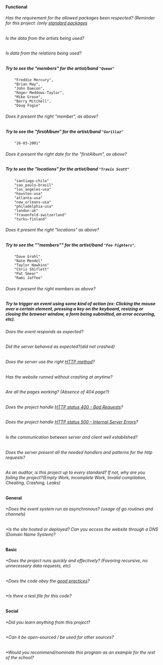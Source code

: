 #### Functional

###### Has the requirement for the allowed packages been respected? (Reminder for this project: (only [standard packages](https://golang.org/pkg/)

###### Is the data from the artists being used?

###### Is data from the relations being used?

##### Try to see the "members" for the artist/band `"Queen"`

```
    "Freddie Mercury",
    "Brian May",
    "John Daecon",
    "Roger Meddows-Taylor",
    "Mike Grose",
    "Barry Mitchell",
    "Doug Fogie"
```

###### Does it present the right "member", as above?

##### Try to see the "firstAlbum" for the artist/band `"Gorillaz"`

```
    "26-03-2001"
```

###### Does it present the right date for the "firstAlbum", as above?

##### Try to see the "locations" for the artist/band `"Travis Scott"`

```
    "santiago-chile"
    "sao_paulo-brasil"
    "los_angeles-usa"
    "houston-usa"
    "atlanta-usa"
    "new_orleans-usa"
    "philadelphia-usa"
    "london-uk"
    "frauenfeld-switzerland"
    "turku-finland"
```

###### Does it present the right "locations" as above?

##### Try to see the ""members"" for the artist/band `"Foo Fighters"`.

```
    "Dave Grohl"
    "Nate Mendel"
    "Taylor Hawkins"
    "Chris Shiflett"
    "Pat Smear"
    "Rami Jaffee"
```

###### Does it present the right members as above?

##### Try to trigger an event using some kind of action (ex: Clicking the mouse over a certain element, pressing a key on the keyboard, resizing or closing the browser window, a form being submitted, an error occurring, etc).

###### Does the event responds as expected?

###### Did the server behaved as expected?(did not crashed)

###### Does the server use the right [HTTP method](https://developer.mozilla.org/en-US/docs/Web/HTTP/Methods)?

###### Has the website runned without crashing at anytime?

###### Are all the pages working? (Absence of 404 page?)

###### Does the project handle [HTTP status 400 - Bad Requests](https://kinsta.com/knowledgebase/400-bad-request/#causes)?

###### Does the project handle [HTTP status 500 - Internal Server Errors](https://www.restapitutorial.com/httpstatuscodes.html)?

###### Is the communication between server and client well established?

###### Does the server present all the needed handlers and patterns for the http requests?

###### As an auditor, is this project up to every standard? If not, why are you failing the project?(Empty Work, Incomplete Work, Invalid compilation, Cheating, Crashing, Leaks)

#### General

###### +Does the event system run as asynchronous? (usage of go routines and channels)

###### +Is the site hosted or deployed? Can you access the website through a DNS (Domain Name System)?

#### Basic

###### +Does the project runs quickly and effectively? (Favoring recursive, no unnecessary data requests, etc)

###### +Does the code obey the [good practices](https://public.01-edu.org/subjects/good-practices.en)?

###### +Is there a test file for this code?

#### Social

###### +Did you learn anything from this project?

###### +Can it be open-sourced / be used for other sources?

###### +Would you recommend/nominate this program as an example for the rest of the school?
